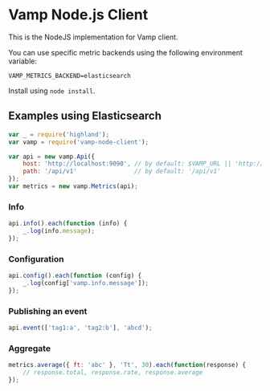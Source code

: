 # Vamp Node.js Client

This is the NodeJS implementation for Vamp client.

You can use specific metric backends using the following environment variable:

`VAMP_METRICS_BACKEND=elasticsearch`

Install using `node install`.

## Examples using Elasticsearch
```javascript
var _ = require('highland');
var vamp = require('vamp-node-client');

var api = new vamp.Api({
    host: 'http://localhost:9090', // by default: $VAMP_URL || 'http://127.0.0.1'
    path: '/api/v1'                // by default: '/api/v1'
});
var metrics = new vamp.Metrics(api);
```

### Info

```javascript
api.info().each(function (info) {
    _.log(info.message);
});
```

### Configuration

```javascript
api.config().each(function (config) {
    _.log(config['vamp.info.message']);
});
```

### Publishing an event

```javascript
api.event(['tag1:a', 'tag2:b'], 'abcd');
```

### Aggregate

```javascript
metrics.average({ ft: 'abc' }, 'Tt', 30).each(function(response) {
    // response.total, response.rate, response.average
});
```
